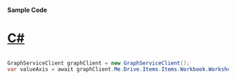 #### Sample Code
# [C#](#tab/Csharp)

```C#

GraphServiceClient graphClient = new GraphServiceClient();
var valueAxis = await graphClient.Me.Drive.Items.Items.Workbook.Worksheets.Worksheets.Charts.Charts.Axes.ValueAxis.Request().GetAsync();

```